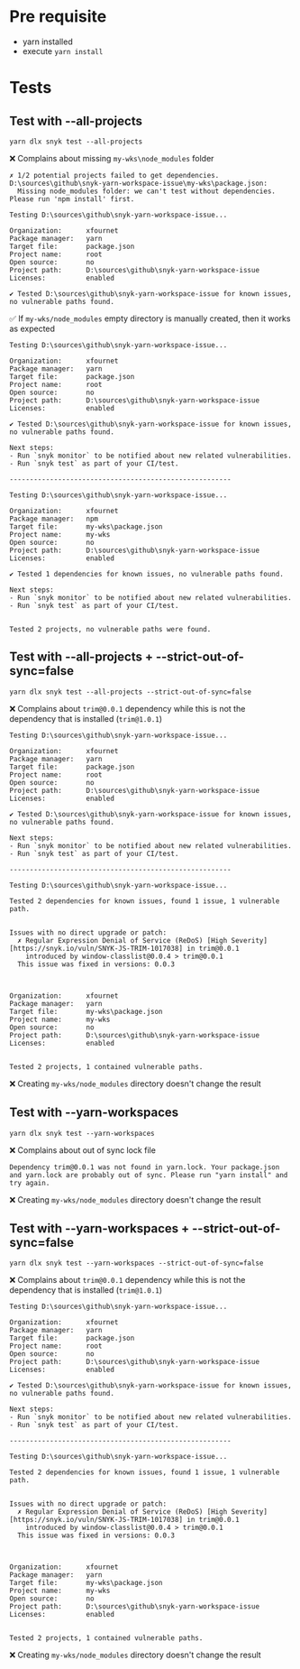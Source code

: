 # Pre requisite
* yarn installed
* execute `yarn install`

# Tests
## Test with --all-projects
`yarn dlx snyk test --all-projects`

❌ Complains about missing `my-wks\node_modules` folder

```
✗ 1/2 potential projects failed to get dependencies.
D:\sources\github\snyk-yarn-workspace-issue\my-wks\package.json:
  Missing node_modules folder: we can't test without dependencies.
Please run 'npm install' first.

Testing D:\sources\github\snyk-yarn-workspace-issue...

Organization:      xfournet
Package manager:   yarn
Target file:       package.json
Project name:      root
Open source:       no
Project path:      D:\sources\github\snyk-yarn-workspace-issue
Licenses:          enabled

✔ Tested D:\sources\github\snyk-yarn-workspace-issue for known issues, no vulnerable paths found.
```

✅ If `my-wks/node_modules` empty directory is manually created, then it works as expected

```
Testing D:\sources\github\snyk-yarn-workspace-issue...

Organization:      xfournet
Package manager:   yarn
Target file:       package.json
Project name:      root
Open source:       no
Project path:      D:\sources\github\snyk-yarn-workspace-issue
Licenses:          enabled

✔ Tested D:\sources\github\snyk-yarn-workspace-issue for known issues, no vulnerable paths found.

Next steps:
- Run `snyk monitor` to be notified about new related vulnerabilities.
- Run `snyk test` as part of your CI/test.

-------------------------------------------------------

Testing D:\sources\github\snyk-yarn-workspace-issue...

Organization:      xfournet
Package manager:   npm
Target file:       my-wks\package.json
Project name:      my-wks
Open source:       no
Project path:      D:\sources\github\snyk-yarn-workspace-issue
Licenses:          enabled

✔ Tested 1 dependencies for known issues, no vulnerable paths found.

Next steps:
- Run `snyk monitor` to be notified about new related vulnerabilities.
- Run `snyk test` as part of your CI/test.


Tested 2 projects, no vulnerable paths were found.
```

## Test with --all-projects + --strict-out-of-sync=false 
`yarn dlx snyk test --all-projects --strict-out-of-sync=false`

❌ Complains about `trim@0.0.1` dependency while this is not the dependency that is installed (`trim@1.0.1`)

```
Testing D:\sources\github\snyk-yarn-workspace-issue...

Organization:      xfournet
Package manager:   yarn
Target file:       package.json
Project name:      root
Open source:       no
Project path:      D:\sources\github\snyk-yarn-workspace-issue
Licenses:          enabled

✔ Tested D:\sources\github\snyk-yarn-workspace-issue for known issues, no vulnerable paths found.

Next steps:
- Run `snyk monitor` to be notified about new related vulnerabilities.
- Run `snyk test` as part of your CI/test.

-------------------------------------------------------

Testing D:\sources\github\snyk-yarn-workspace-issue...

Tested 2 dependencies for known issues, found 1 issue, 1 vulnerable path.


Issues with no direct upgrade or patch:
  ✗ Regular Expression Denial of Service (ReDoS) [High Severity][https://snyk.io/vuln/SNYK-JS-TRIM-1017038] in trim@0.0.1
    introduced by window-classlist@0.0.4 > trim@0.0.1
  This issue was fixed in versions: 0.0.3



Organization:      xfournet
Package manager:   yarn
Target file:       my-wks\package.json
Project name:      my-wks
Open source:       no
Project path:      D:\sources\github\snyk-yarn-workspace-issue
Licenses:          enabled


Tested 2 projects, 1 contained vulnerable paths.
```

❌ Creating `my-wks/node_modules` directory doesn't change the result

## Test with --yarn-workspaces
`yarn dlx snyk test --yarn-workspaces`

❌ Complains about out of sync lock file

`Dependency trim@0.0.1 was not found in yarn.lock. Your package.json and yarn.lock are probably out of sync. Please run "yarn install" and try again.`

❌ Creating `my-wks/node_modules` directory doesn't change the result

## Test with --yarn-workspaces + --strict-out-of-sync=false
`yarn dlx snyk test --yarn-workspaces --strict-out-of-sync=false`

❌ Complains about `trim@0.0.1` dependency while this is not the dependency that is installed (`trim@1.0.1`)

```
Testing D:\sources\github\snyk-yarn-workspace-issue...

Organization:      xfournet
Package manager:   yarn
Target file:       package.json
Project name:      root
Open source:       no
Project path:      D:\sources\github\snyk-yarn-workspace-issue
Licenses:          enabled

✔ Tested D:\sources\github\snyk-yarn-workspace-issue for known issues, no vulnerable paths found.

Next steps:
- Run `snyk monitor` to be notified about new related vulnerabilities.
- Run `snyk test` as part of your CI/test.

-------------------------------------------------------

Testing D:\sources\github\snyk-yarn-workspace-issue...

Tested 2 dependencies for known issues, found 1 issue, 1 vulnerable path.


Issues with no direct upgrade or patch:
  ✗ Regular Expression Denial of Service (ReDoS) [High Severity][https://snyk.io/vuln/SNYK-JS-TRIM-1017038] in trim@0.0.1
    introduced by window-classlist@0.0.4 > trim@0.0.1
  This issue was fixed in versions: 0.0.3



Organization:      xfournet
Package manager:   yarn
Target file:       my-wks\package.json
Project name:      my-wks
Open source:       no
Project path:      D:\sources\github\snyk-yarn-workspace-issue
Licenses:          enabled


Tested 2 projects, 1 contained vulnerable paths.
```

❌ Creating `my-wks/node_modules` directory doesn't change the result
